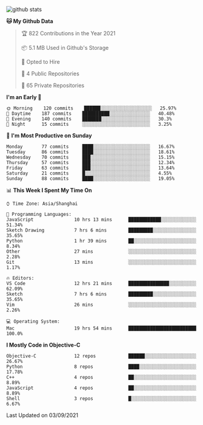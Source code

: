 
![github stats](https://github-readme-stats.vercel.app/api?username=ChesterYue&show_icons=true&count_private=true)

<!-- ![wakatime](https://github-readme-stats.vercel.app/api/wakatime?username=ChesterYue&layout=compact) -->

<!-- ![wakatime](https://github-readme-stats.vercel.app/api/top-langs/?username=ChesterYue&layout=compact) -->

<!--START_SECTION:waka-->
**🐱 My Github Data** 

> 🏆 822 Contributions in the Year 2021
 > 
> 📦 5.1 MB Used in Github's Storage 
 > 
> 💼 Opted to Hire
 > 
> 📜 4 Public Repositories 
 > 
> 🔑 65 Private Repositories  
 > 
**I'm an Early 🐤** 

```text
🌞 Morning    120 commits    ██████░░░░░░░░░░░░░░░░░░░   25.97% 
🌆 Daytime    187 commits    ██████████░░░░░░░░░░░░░░░   40.48% 
🌃 Evening    140 commits    ███████░░░░░░░░░░░░░░░░░░   30.3% 
🌙 Night      15 commits     ░░░░░░░░░░░░░░░░░░░░░░░░░   3.25%

```
📅 **I'm Most Productive on Sunday** 

```text
Monday       77 commits     ████░░░░░░░░░░░░░░░░░░░░░   16.67% 
Tuesday      86 commits     ████░░░░░░░░░░░░░░░░░░░░░   18.61% 
Wednesday    70 commits     ███░░░░░░░░░░░░░░░░░░░░░░   15.15% 
Thursday     57 commits     ███░░░░░░░░░░░░░░░░░░░░░░   12.34% 
Friday       63 commits     ███░░░░░░░░░░░░░░░░░░░░░░   13.64% 
Saturday     21 commits     █░░░░░░░░░░░░░░░░░░░░░░░░   4.55% 
Sunday       88 commits     ████░░░░░░░░░░░░░░░░░░░░░   19.05%

```


📊 **This Week I Spent My Time On** 

```text
⌚︎ Time Zone: Asia/Shanghai

💬 Programming Languages: 
JavaScript               10 hrs 13 mins      ████████████░░░░░░░░░░░░░   51.34% 
Sketch Drawing           7 hrs 6 mins        █████████░░░░░░░░░░░░░░░░   35.65% 
Python                   1 hr 39 mins        ██░░░░░░░░░░░░░░░░░░░░░░░   8.34% 
Other                    27 mins             ░░░░░░░░░░░░░░░░░░░░░░░░░   2.28% 
Git                      13 mins             ░░░░░░░░░░░░░░░░░░░░░░░░░   1.17%

🔥 Editors: 
VS Code                  12 hrs 21 mins      ███████████████░░░░░░░░░░   62.09% 
Sketch                   7 hrs 6 mins        █████████░░░░░░░░░░░░░░░░   35.65% 
Vim                      26 mins             ░░░░░░░░░░░░░░░░░░░░░░░░░   2.26%

💻 Operating System: 
Mac                      19 hrs 54 mins      █████████████████████████   100.0%

```

**I Mostly Code in Objective-C** 

```text
Objective-C              12 repos            ██████░░░░░░░░░░░░░░░░░░░   26.67% 
Python                   8 repos             ████░░░░░░░░░░░░░░░░░░░░░   17.78% 
C++                      4 repos             ██░░░░░░░░░░░░░░░░░░░░░░░   8.89% 
JavaScript               4 repos             ██░░░░░░░░░░░░░░░░░░░░░░░   8.89% 
Shell                    3 repos             █░░░░░░░░░░░░░░░░░░░░░░░░   6.67%

```



 Last Updated on 03/09/2021
<!--END_SECTION:waka-->